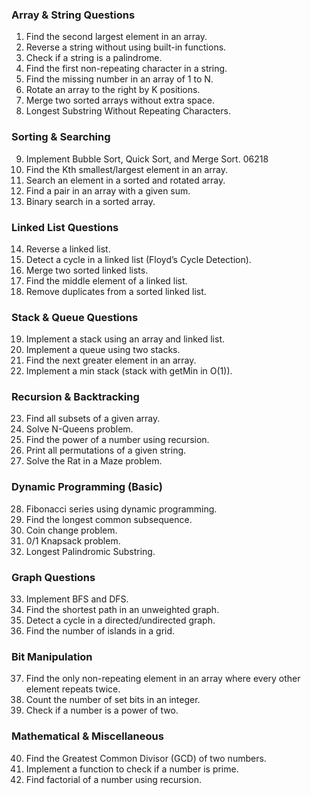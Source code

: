 ### **Array & String Questions**  
1. Find the second largest element in an array.  
2. Reverse a string without using built-in functions.  
3. Check if a string is a palindrome.  
4. Find the first non-repeating character in a string.  
5. Find the missing number in an array of 1 to N.  
6. Rotate an array to the right by K positions.  
7. Merge two sorted arrays without extra space.   
8. Longest Substring Without Repeating Characters.  

### **Sorting & Searching**  
9. Implement Bubble Sort, Quick Sort, and Merge Sort.  06218
10. Find the Kth smallest/largest element in an array.  
11. Search an element in a sorted and rotated array.  
12. Find a pair in an array with a given sum.  
13. Binary search in a sorted array.  

### **Linked List Questions**  
14. Reverse a linked list.  
15. Detect a cycle in a linked list (Floyd’s Cycle Detection).  
16. Merge two sorted linked lists.  
17. Find the middle element of a linked list.  
18. Remove duplicates from a sorted linked list.  

### **Stack & Queue Questions**  
19. Implement a stack using an array and linked list.  
20. Implement a queue using two stacks.  
21. Find the next greater element in an array.  
22. Implement a min stack (stack with getMin in O(1)).  

### **Recursion & Backtracking**  
23. Find all subsets of a given array.  
24. Solve N-Queens problem.  
25. Find the power of a number using recursion.  
26. Print all permutations of a given string.  
27. Solve the Rat in a Maze problem.  

### **Dynamic Programming (Basic)**  
28. Fibonacci series using dynamic programming.  
29. Find the longest common subsequence.  
30. Coin change problem.  
31. 0/1 Knapsack problem.  
32. Longest Palindromic Substring.  

### **Graph Questions**  
33. Implement BFS and DFS.  
34. Find the shortest path in an unweighted graph.  
35. Detect a cycle in a directed/undirected graph.  
36. Find the number of islands in a grid.  

### **Bit Manipulation**  
37. Find the only non-repeating element in an array where every other element repeats twice.  
38. Count the number of set bits in an integer.  
39. Check if a number is a power of two.  

### **Mathematical & Miscellaneous**  
40. Find the Greatest Common Divisor (GCD) of two numbers.  
41. Implement a function to check if a number is prime.   
42. Find factorial of a number using recursion.  
